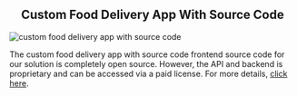 <h2 style="text-align:center">Custom Food Delivery App With Source Code </h2>

![custom food delivery app with source code](https://admin.ninjascode.com/) 

The custom food delivery app with source code frontend source code for our solution is completely open source. However, the API and backend is proprietary and can be accessed via a paid license. For more details, <a href="https://enatega.com/?utm_source=github&utm_medium=repo&utm_campaign=gary-custom-food-delivery-app-with-source-code" target="_blank">click here</a>.
